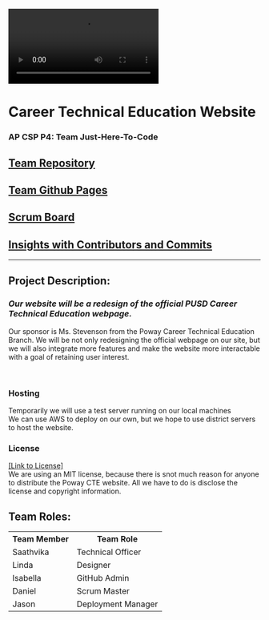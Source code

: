 <br>

<div id="video_wrapper">
  <video autoplay loop>
    <source src="https://drive.google.com/uc?export=view&id=18m1-WZ8y18p8BpGyCfZWXvNKYj7Fr0IX" type="video/mp4">
  </video>
</div>

# Career Technical Education Website
### AP CSP P4: Team Just-Here-To-Code

## [Team Repository](https://github.com/LindaLiu1202/just_here_to_code)
## [Team Github Pages](https://lindaliu1202.github.io/just_here_to_code/)
## [Scrum Board](https://github.com/LindaLiu1202/just_here_to_code/projects/1)
## [Insights with Contributors and Commits]( https://github.com/LindaLiu1202/just_here_to_code/graphs/contributors )
--- 
## Project Description:
### _Our website will be a redesign of the official PUSD Career Technical Education webpage._

Our sponsor is Ms. Stevenson from the Poway Career Technical Education Branch. We will be not only redesigning the official webpage on our site, but we will also integrate more features and make the website more interactable with a goal of retaining user interest.

<br>

### Hosting

Temporarily we will use a test server running on our local machines
<br>
We can use AWS to deploy on our own, but we hope to use district servers to host the website.
<br>

### License

[[Link to License]](https://github.com/LindaLiu1202/just_here_to_code/blob/main/LICENSE)
<br>
We are using an MIT license, because there is snot much reason for anyone to distribute the Poway CTE website. All we have to do is disclose the license and copyright information. 
<br>

## Team Roles:
<table>
  <tr>
    <th>Team Member</th>
    <th>Team Role</th>
  </tr>
  <tr>
    <td>Saathvika</td>
    <td>Technical Officer</td>
  </tr>
  <tr>
    <td>Linda</td>
    <td>Designer</td>
  </tr>
  <tr>
    <td>Isabella</td>
    <td>GitHub Admin</td>
  </tr>
  <tr>
    <td>Daniel</td>
    <td>Scrum Master</td>
  </tr>
  <tr>
    <td>Jason</td>
    <td>Deployment Manager</td>
  </tr>
</table>
    
 



